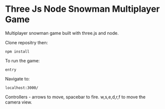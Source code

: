 Three Js Node Snowman Multiplayer Game
========================

Multiplayer snowman game built with three.js and node.


Clone repositry then:

`npm install`

To run the game:  

`entry`  

Navigate to:  

`localhost:3000/`   

Controllers - arrows to move, spacebar to fire.  w,s,e,d,r,f to move the camera view.
